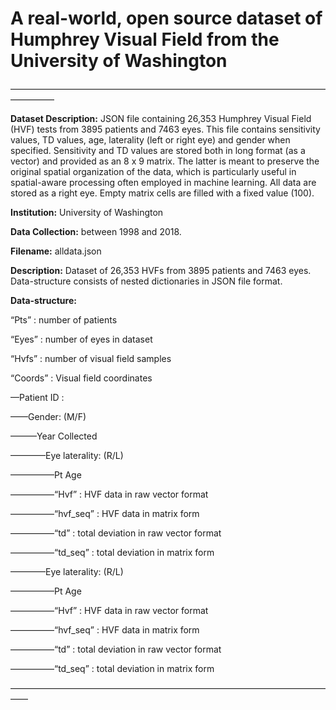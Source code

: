 # A real-world, open source dataset of Humphrey Visual Field from the University of Washington


—————————————————————————————————————————

**Dataset Description:** JSON file containing 26,353 Humphrey Visual Field (HVF) tests from 3895 patients and 7463 eyes. This file contains sensitivity values, TD values, age, laterality (left or right eye) and gender when specified. Sensitivity and TD values are stored both in long format (as a vector) and provided as an 8 x 9 matrix. The latter is meant to preserve the original spatial organization of the data, which is particularly useful in spatial-aware processing often employed in machine learning. All data are stored as a right eye. Empty matrix cells are filled with a fixed value (100).

**Institution:** University of Washington

**Data Collection:** between 1998 and 2018.

**Filename:** alldata.json

**Description:** Dataset of 26,353 HVFs from 3895 patients and 7463 eyes. Data-structure consists of nested dictionaries in JSON file format. 

**Data-structure:**

“Pts” : number of patients

“Eyes” : number of eyes in dataset

“Hvfs” : number of visual field samples 

“Coords” : Visual field coordinates 

—Patient ID :

——Gender: (M/F)

———Year Collected

————Eye laterality: (R/L)

—————Pt Age 

—————“Hvf” : HVF data in raw vector format

—————“hvf_seq” : HVF data in matrix form

—————“td” : total deviation in raw vector format

—————“td_seq” : total deviation in matrix form

————Eye laterality: (R/L)

—————Pt Age 

—————“Hvf” : HVF data in raw vector format

—————“hvf_seq” : HVF data in matrix form

—————“td” : total deviation in raw vector format

—————“td_seq” : total deviation in matrix form

——————————————————————————————————————


